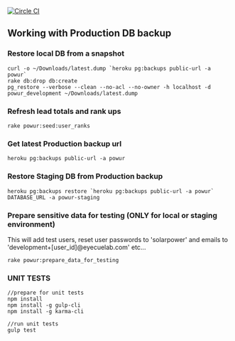 [![Circle CI](https://circleci.com/gh/eyecuelab/powur.svg?style=svg&circle-token=184c29660ce8e18b159cdf7b7a4dd36222abc97a)](https://circleci.com/gh/eyecuelab/powur)

## Working with Production DB backup

### Restore local DB from a snapshot
```
curl -o ~/Downloads/latest.dump `heroku pg:backups public-url -a powur`
rake db:drop db:create
pg_restore --verbose --clean --no-acl --no-owner -h localhost -d powur_development ~/Downloads/latest.dump
```

### Refresh lead totals and rank ups
```
rake powur:seed:user_ranks
```

### Get latest Production backup url
```
heroku pg:backups public-url -a powur
```

### Restore Staging DB from Production backup
```
heroku pg:backups restore `heroku pg:backups public-url -a powur` DATABASE_URL -a powur-staging
```

### Prepare sensitive data for testing (ONLY for local or staging environment)
This will add test users, reset user passwords to 'solarpower' and emails to 'development+[user_id]@eyecuelab.com' etc...
```
rake powur:prepare_data_for_testing
```


### UNIT TESTS
```
//prepare for unit tests
npm install
npm install -g gulp-cli
npm install -g karma-cli

//run unit tests 
gulp test
```
